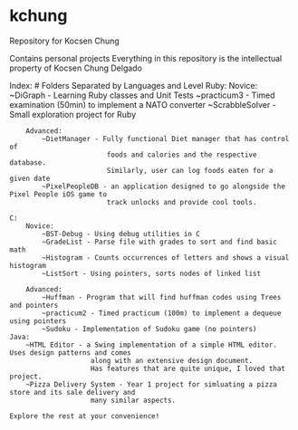 kchung
======
Repository for Kocsen Chung

Contains personal projects 
Everything in this repository is the intellectual property of Kocsen Chung
Delgado

Index:
	# Folders Separated by Languages and Level
	Ruby:
		Novice:
			~DiGraph - Learning Ruby classes and Unit Tests
			~practicum3 - Timed examination (50min) to implement a NATO converter
			~ScrabbleSolver - Small exploration project for Ruby
						
		Advanced:
			~DietManager - Fully functional Diet manager that has control of 
							foods and calories and the respective database.
							Similarly, user can log foods eaten for a given date
			~PixelPeopleDB - an application designed to go alongside the Pixel People iOS game to
							track unlocks and provide cool tools.
					 
	C:
		Novice:
			~BST-Debug - Using debug utilities in C
			~GradeList - Parse file with grades to sort and find basic math
			~Histogram - Counts occurrences of letters and shows a visual histogram
			~ListSort - Using pointers, sorts nodes of linked list
		
		Advanced:
			~Huffman - Program that will find huffman codes using Trees and pointers
			~practicum2 - Timed practicum (100m) to implement a dequeue using pointers
			~Sudoku - Implementation of Sudoku game (no pointers)
	Java:
		~HTML Editor - a Swing implementation of a simple HTML editor. Uses design patterns and comes
						along with an extensive design document.
						Has features that are quite unique, I loved that project.
		~Pizza Delivery System - Year 1 project for simluating a pizza store and its sale delivery and 
						many similar aspects.

	Explore the rest at your convenience! 
			
